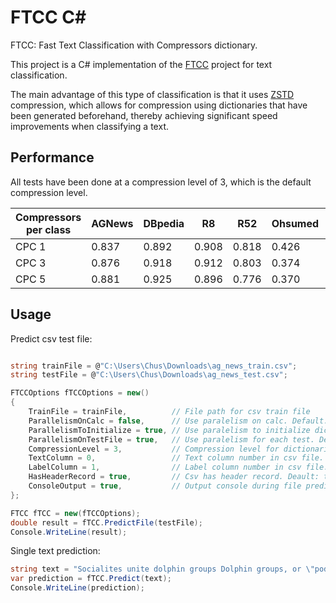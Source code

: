 # FTCC C#

FTCC: Fast Text Classification with Compressors dictionary.

This project is a C# implementation of the [FTCC](https://github.com/cyrilou242/ftcc) project for text classification.

The main advantage of this type of classification is that it uses [ZSTD](https://github.com/facebook/zstd) compression, 
which allows for compression using dictionaries that have been generated beforehand, 
thereby achieving significant speed improvements when classifying a text.

## Performance

All tests have been done at a compression level of 3, which is the default compression level.

| Compressors per class         | AGNews  | DBpedia  | R8       | R52      | Ohsumed  | Kinnews  |
|-------------------------------|---------|----------|----------|----------|----------|----------|
| CPC 1                         | 0.837   | 0.892    | 0.908    | 0.818    | 0.426    | 0.754    |
| CPC 3                         | 0.876   | 0.918    | 0.912    | 0.803    | 0.374    | 0.766    |
| CPC 5                         | 0.881   | 0.925    | 0.896    | 0.776    | 0.370    | 0.756    |


## Usage

Predict csv test file:

```cs

string trainFile = @"C:\Users\Chus\Downloads\ag_news_train.csv";
string testFile = @"C:\Users\Chus\Downloads\ag_news_test.csv";

FTCCOptions fTCCOptions = new()
{
    TrainFile = trainFile,          // File path for csv train file
    ParallelismOnCalc = false,      // Use paralelism on calc. Default: false
    ParallelismToInitialize = true, // Use paralelism to initialize dictionaries. Default: false
    ParallelismOnTestFile = true,   // Use paralelism for each test. Default: false
    CompressionLevel = 3,           // Compression level for dictionaries. Default: 3
    TextColumn = 0,                 // Text column number in csv file. Default: 0
    LabelColumn = 1,                // Label column number in csv file. Default: 1
    HasHeaderRecord = true,         // Csv has header record. Deault: true
    ConsoleOutput = true,           // Output console during file prediction. Default: true
};

FTCC fTCC = new(fTCCOptions);
double result = fTCC.PredictFile(testFile);
Console.WriteLine(result);

```

Single text prediction:
```cs
string text = "Socialites unite dolphin groups Dolphin groups, or \"pods\", rely on socialites to keep them from collapsing, scientists claim.";
var prediction = fTCC.Predict(text);
Console.WriteLine(prediction);
```
